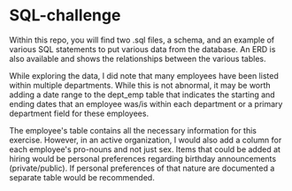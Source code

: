 # SQL-challenge

Within this repo, you will find two .sql files, a schema, and an example of various SQL statements to put various data from the database. An ERD is also available and shows the relationships between the various tables. 

While exploring the data, I did note that many employees have been listed within multiple departments. While this is not abnormal, it may be worth adding a date range to the dept_emp table that indicates the starting and ending dates that an employee was/is within each department or a primary department field for these employees.

The employee's table contains all the necessary information for this exercise. However, in an active organization, I would also add a column for each employee's pro-nouns and not just sex. Items that could be added at hiring would be personal preferences regarding birthday announcements (private/public). If personal preferences of that nature are documented a separate table would be recommended.   
